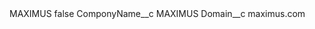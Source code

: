 <?xml version="1.0" encoding="UTF-8"?>
<CustomMetadata xmlns="http://soap.sforce.com/2006/04/metadata" xmlns:xsi="http://www.w3.org/2001/XMLSchema-instance" xmlns:xsd="http://www.w3.org/2001/XMLSchema">
    <label>MAXIMUS</label>
    <protected>false</protected>
    <values>
        <field>ComponyName__c</field>
        <value xsi:type="xsd:string">MAXIMUS</value>
    </values>
    <values>
        <field>Domain__c</field>
        <value xsi:type="xsd:string">maximus.com</value>
    </values>
</CustomMetadata>
